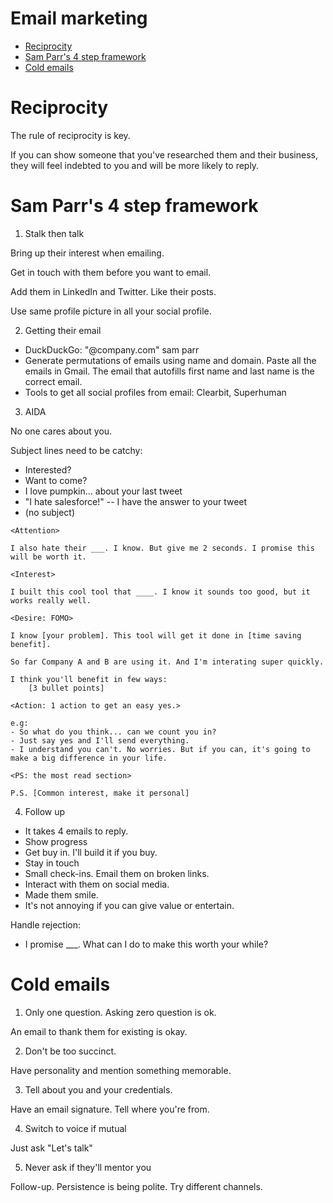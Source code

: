 # Email marketing

<!-- vim-markdown-toc GFM -->

* [Reciprocity](#reciprocity)
* [Sam Parr's 4 step framework](#sam-parrs-4-step-framework)
* [Cold emails](#cold-emails)

<!-- vim-markdown-toc -->

# Reciprocity

The rule of reciprocity is key.

If you can show someone that you've researched them and their business, they will feel indebted to you and will be more likely to reply.

# Sam Parr's 4 step framework

1. Stalk then talk

Bring up their interest when emailing.

Get in touch with them before you want to email.

Add them in LinkedIn and Twitter. Like their posts.

Use same profile picture in all your social profile.

2. Getting their email

- DuckDuckGo: "@company.com" sam parr
- Generate permutations of emails using name and domain. Paste all the emails in Gmail. The email that autofills first name and last name is the correct email.
- Tools to get all social profiles from email: Clearbit, Superhuman

3. AIDA

No one cares about you.

Subject lines need to be catchy:
- Interested?
- Want to come?
- I love pumpkin... about your last tweet
- "I hate salesforce!" -- I have the answer to your tweet
- (no subject)

```
<Attention>

I also hate their ___. I know. But give me 2 seconds. I promise this will be worth it.

<Interest>

I built this cool tool that ____. I know it sounds too good, but it works really well.

<Desire: FOMO>

I know [your problem]. This tool will get it done in [time saving benefit].

So far Company A and B are using it. And I'm interating super quickly.

I think you'll benefit in few ways:
    [3 bullet points]

<Action: 1 action to get an easy yes.>

e.g:
- So what do you think... can we count you in?
- Just say yes and I'll send everything.
- I understand you can't. No worries. But if you can, it's going to make a big difference in your life.

<PS: the most read section>

P.S. [Common interest, make it personal]
```

4. Follow up

- It takes 4 emails to reply.
- Show progress
- Get buy in. I'll build it if you buy.
- Stay in touch
- Small check-ins. Email them on broken links.
- Interact with them on social media.
- Made them smile.
- It's not annoying if you can give value or entertain.

Handle rejection:
- I promise ___. What can I do to make this worth your while?

# Cold emails

1. Only one question. Asking zero question is ok.

An email to thank them for existing is okay.

2. Don't be too succinct.

Have personality and mention something memorable.

3. Tell about you and your credentials.

Have an email signature. Tell where you're from.

4. Switch to voice if mutual

Just ask "Let's talk"

5. Never ask if they'll mentor you

Follow-up. Persistence is being polite. Try different channels.
